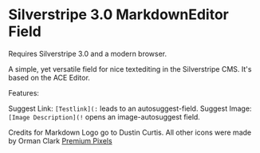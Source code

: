 # Silverstripe 3.0 MarkdownEditor Field

Requires Silverstripe 3.0 and a modern browser.

A simple, yet versatile field for nice textediting in the Silverstripe CMS. It's based on the ACE Editor.

Features:

Suggest Link: `[Testlink](:` leads to an autosuggest-field.
Suggest Image: `[Image Description](!` opens an image-autosuggest field.

Credits for Markdown Logo go to Dustin Curtis. All other icons were made by Orman Clark [Premium Pixels](http://www.premiumpixels.com)
